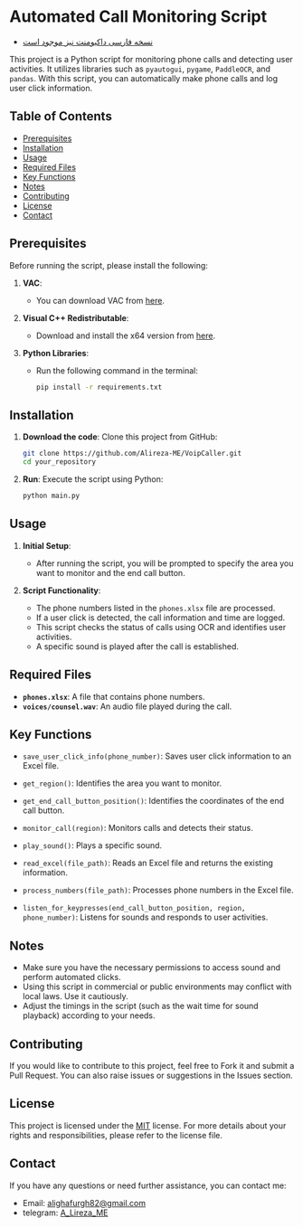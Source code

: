
# Automated Call Monitoring Script

- [نسخه فارسی داکیومنت نیز موجود است](README_FA.md)

This project is a Python script for monitoring phone calls and detecting user activities. It utilizes libraries such as `pyautogui`, `pygame`, `PaddleOCR`, and `pandas`. With this script, you can automatically make phone calls and log user click information.

## Table of Contents
- [Prerequisites](#prerequisites)
- [Installation](#installation)
- [Usage](#usage)
- [Required Files](#required-files)
- [Key Functions](#key-functions)
- [Notes](#notes)
- [Contributing](#contributing)
- [License](#license)
- [Contact](#contact)

## Prerequisites

Before running the script, please install the following:

1. **VAC**:
   - You can download VAC from [here](https://vac.muzychenko.net/en/download.htm).

2. **Visual C++ Redistributable**:
   - Download and install the x64 version from [here](https://support.microsoft.com/en-us/help/2977003/the-latest-supported-visual-c-downloads).

3. **Python Libraries**:
   - Run the following command in the terminal:
     ```bash
     pip install -r requirements.txt
     ```

## Installation

1. **Download the code**: Clone this project from GitHub:
   ```bash
   git clone https://github.com/Alireza-ME/VoipCaller.git
   cd your_repository
   ```

2. **Run**: Execute the script using Python:
   ```bash
   python main.py
   ```

## Usage

1. **Initial Setup**:
   - After running the script, you will be prompted to specify the area you want to monitor and the end call button.

2. **Script Functionality**:
   - The phone numbers listed in the `phones.xlsx` file are processed.
   - If a user click is detected, the call information and time are logged.
   - This script checks the status of calls using OCR and identifies user activities.
   - A specific sound is played after the call is established.

## Required Files

- **`phones.xlsx`**: A file that contains phone numbers.
- **`voices/counsel.wav`**: An audio file played during the call.

## Key Functions

- `save_user_click_info(phone_number)`: Saves user click information to an Excel file.
  
- `get_region()`: Identifies the area you want to monitor.
  
- `get_end_call_button_position()`: Identifies the coordinates of the end call button.
  
- `monitor_call(region)`: Monitors calls and detects their status.
  
- `play_sound()`: Plays a specific sound.
  
- `read_excel(file_path)`: Reads an Excel file and returns the existing information.
  
- `process_numbers(file_path)`: Processes phone numbers in the Excel file.
  
- `listen_for_keypresses(end_call_button_position, region, phone_number)`: Listens for sounds and responds to user activities.

## Notes

- Make sure you have the necessary permissions to access sound and perform automated clicks.
- Using this script in commercial or public environments may conflict with local laws. Use it cautiously.
- Adjust the timings in the script (such as the wait time for sound playback) according to your needs.

## Contributing

If you would like to contribute to this project, feel free to Fork it and submit a Pull Request. You can also raise issues or suggestions in the Issues section.

## License

This project is licensed under the [MIT](LICENSE) license. For more details about your rights and responsibilities, please refer to the license file.

## Contact

If you have any questions or need further assistance, you can contact me:
- Email: alighafurgh82@gmail.com
- telegram: [A_Lireza_ME](https://t.me/A_Lireza_ME)

